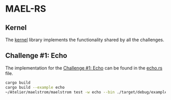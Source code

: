 # MAEL-RS

## Kernel
The [kernel](./src/) library implements the functionality shared by all the challenges.

## Challenge #1: Echo
The implementation for the [Challenge #1: Echo](https://fly.io/dist-sys/1/) can be found in the [echo.rs](./examples/echo/main.rs) file.

```zsh
cargo build
cargo build --example echo
~/Atelier/maelstrom/maelstrom test -w echo --bin ./target/debug/examples/echo --node-count 1 --time-limit 10
```
